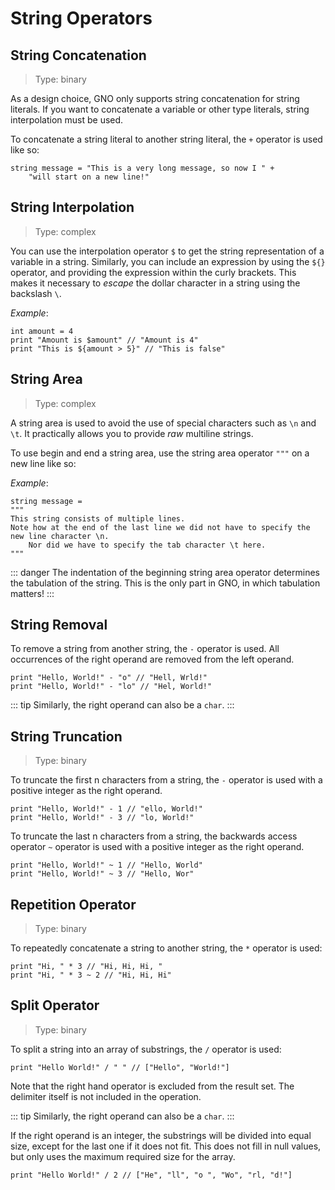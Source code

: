 # String Operators

## String Concatenation

> Type: binary

As a design choice, GNO only supports string concatenation for string literals.
If you want to concatenate a variable or other type literals, string interpolation must be used.

To concatenate a string literal to another string literal, the `+` operator is used like so:

```gno
string message = "This is a very long message, so now I " +
    "will start on a new line!"
```

## String Interpolation

> Type: complex

You can use the interpolation operator `$` to get the string representation of a variable in a
string. Similarly, you can include an expression by using the `${}` operator, and providing the
expression within the curly brackets. This makes it necessary to _escape_ the dollar character in a
string using the backslash `\`.

_Example_:

```gno
int amount = 4
print "Amount is $amount" // "Amount is 4"
print "This is ${amount > 5}" // "This is false"
```

## String Area

> Type: complex

A string area is used to avoid the use of special characters such as `\n` and `\t`.
It practically allows you to provide _raw_ multiline strings.

To use begin and end a string area, use the string area operator `"""` on a new line like so:

_Example_:

```gno
string message =
"""
This string consists of multiple lines.
Note how at the end of the last line we did not have to specify the new line character \n.
    Nor did we have to specify the tab character \t here.
"""
```

::: danger
The indentation of the beginning string area operator determines the tabulation of the string.
This is the only part in GNO, in which tabulation matters!
:::

## String Removal

To remove a string from another string, the `-` operator is used. All occurrences of the right
operand are removed from the left operand.

```gno
print "Hello, World!" - "o" // "Hell, Wrld!"
print "Hello, World!" - "lo" // "Hel, World!"
```

::: tip
Similarly, the right operand can also be a `char`.
:::

## String Truncation

> Type: binary

To truncate the first n characters from a string, the `-` operator is used with a positive integer
as the right operand.

```gno
print "Hello, World!" - 1 // "ello, World!"
print "Hello, World!" - 3 // "lo, World!"
```

To truncate the last n characters from a string, the backwards access operator `~` operator is
used with a positive integer as the right operand.

```gno
print "Hello, World!" ~ 1 // "Hello, World"
print "Hello, World!" ~ 3 // "Hello, Wor"
```

## Repetition Operator

> Type: binary

To repeatedly concatenate a string to another string, the `*` operator is used:

```gno
print "Hi, " * 3 // "Hi, Hi, Hi, "
print "Hi, " * 3 ~ 2 // "Hi, Hi, Hi"
```

## Split Operator

> Type: binary

To split a string into an array of substrings, the `/` operator is used:

```gno
print "Hello World!" / " " // ["Hello", "World!"]
```

Note that the right hand operator is excluded from the result set. The delimiter itself is not
included in the operation.

::: tip
Similarly, the right operand can also be a `char`.
:::

If the right operand is an integer, the substrings will be divided into equal size, except for the
last one if it does not fit. This does not fill in null values, but only uses the maximum required
size for the array.

```gno
print "Hello World!" / 2 // ["He", "ll", "o ", "Wo", "rl, "d!"]
```
